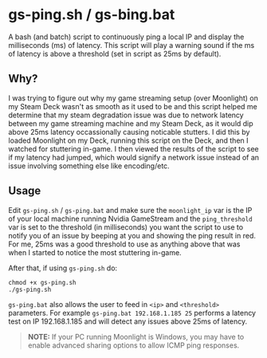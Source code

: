 # gs-ping.sh / gs-bing.bat
A bash (and batch) script to continuously ping a local IP and display the milliseconds (ms) of latency.  This script will play a warning sound if the ms of latency is above a threshold (set in script as 25ms by default).

## Why?
I was trying to figure out why my game streaming setup (over Moonlight) on my Steam Deck wasn't as smooth as it used to be and this script helped me determine that my steam degradation issue was due to network latency between my game streaming machine and my Steam Deck, as it would dip above 25ms latency occassionally causing noticable stutters.  I did this by loaded Moonlight on my Deck, running this script on the Deck, and then I watched for stuttering in-game.  I then viewed the results of the script to see if my latency had jumped, which would signify a network issue instead of an issue involving something else like encoding/etc.

## Usage
Edit `gs-ping.sh` / `gs-ping.bat` and make sure the `moonlight_ip` var is the IP of your local machine running Nvidia GameStream and the `ping_threshold` var is set to the threshold (in milliseconds) you want the script to use to notify you of an issue by beeping at you and showing the ping result in red.  For me, 25ms was a good threshold to use as anything above that was when I started to notice the most stuttering in-game. 

After that, if using `gs-ping.sh` do:

```
chmod +x gs-ping.sh
./gs-ping.sh
```

`gs-ping.bat` also allows the user to feed in `<ip>` and `<threshold>` parameters.  For example `gs-ping.bat 192.168.1.185 25` performs a latency test on IP 192.168.1.185 and will detect any issues above 25ms of latency.

>**NOTE:** If your PC running Moonlight is Windows, you may have to enable advanced sharing options to allow ICMP ping responses.
